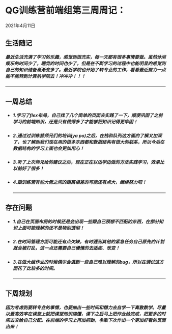 # QG训练营前端组第三周周记：
2021年4月11日

## 生活随记

##### 最近生活充满了学习的乐趣，感觉到很充实，每一天都有很多事情要做。虽然休闲娱乐的时间少了，睡觉的时间也少了，但是在不断学习的过程中也能明显的感觉到自己的知识储备渐渐变多了。最近学院也开始了转专业的工作，看看最近努力一点能不能转到计算机学院去！冲冲冲！！！

***

## 一周总结

+ ##### 1.学习了flex布局，自己找了几个简单的页面去实践了一下，顺便巩固了之前学习的前端知识，还是只有做得多了才能够把知识记得更牢固！

+ ##### 2.通过过训练营师兄们的培训(ya po)之后，在栈和队列这方面的了解又加深了，也了解到我们现在用的很多东西都和数据结构有很大的联系，所以今后在数据结构的学习上面也会更加用心！

+ ##### 3.听了上次师兄给的建议之后，现在正在以边学边做的方法实践学习，效果比以前好了很多！

+ ##### 4.跟训练营有些大佬之间的距离相差的可能还有点大，继续努力吧！

  ***



## 存在问题

+ ##### 1.自己在页面布局的时候还是会出现一些跟自己预想不匹配的东西，在部分知识上面可能理解的还不是特别透彻！

+ ##### 2.在时间管理方面可能还有点欠缺，有时遇到其他的紧急任务自己原先的计划就会被打乱，这一点还需要自己慢慢的去适应、改变！

+ ##### 3.在做大组作业的时候偶尔会遇到一些自己难以理解的bug，所以在调试这方面花了比较多的时间。

  ***

## 下周规划

##### 因为考虑到要转专业的事情，也要抽出一些时间和精力去自学一下离散数学。尽量以最高效率在课堂上就把课堂知识搞懂，课下之后马上把作业给完成，把更多的时间去交给自己分配。在前端的学习上再加把劲，争取下次作出一个更加好看的页面出来！

